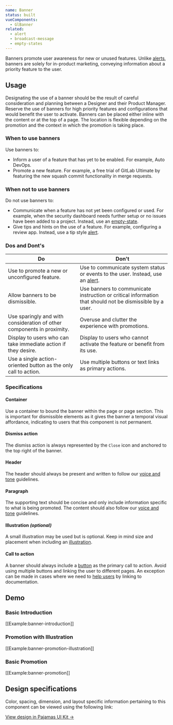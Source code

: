 ```yaml
---
name: Banner
status: built
vueComponents:
  - GlBanner
related:
  - alert
  - broadcast-message
  - empty-states
---
```


Banners promote user awareness for new or unused features. Unlike [alerts](/components/alert), banners are solely for in-product marketing, conveying information about a priority feature to the user.

## Usage

Designating the use of a banner should be the result of careful consideration and planning between a Designer and their Product Manager. Reserve the use of banners for high priority features and configurations that would benefit the user to activate. Banners can be placed either inline with the content or at the top of a page. The location is flexible depending on the promotion and the context in which the promotion is taking place.

### When to use banners

Use banners to:

- Inform a user of a feature that has yet to be enabled. For example, Auto DevOps.
- Promote a new feature. For example, a free trial of GitLab Ultimate by featuring the new squash commit functionality in merge requests.

### When not to use banners

Do not use banners to:

- Communicate when a feature has not yet been configured or used. For example, when the security dashboard needs further setup or no issues have been added to a project. Instead, use an [empty-state](https://design.gitlab.com/regions/empty-states).
- Give tips and hints on the use of a feature. For example, configuring a review app. Instead, use a tip style [alert](/components/alert).

### Dos and Dont's

| Do | Don't |
| ------ | ------ |
| Use to promote a new or unconfigured feature. | Use to communicate system status or events to the user. Instead, use an [alert](/components/alert). |
| Allow banners to be dismissible. | Use banners to communicate instruction or critical information that should not be dismissible by a user. |
| Use sparingly and with consideration of other components in proximity. | Overuse and clutter the experience with promotions. |
| Display to users who can take immediate action if they desire. | Display to users who cannot activate the feature or benefit from its use. |
| Use a single action-oriented button as the only call to action. | Use multiple buttons or text links as primary actions. |

### Specifications

#### Container

Use a container to bound the banner within the page or page section. This is important for dismissible elements as it gives the banner a temporal visual affordance, indicating to users that this component is not permanent.

#### Dismiss action

The dismiss action is always represented by the `Close` icon and anchored to the top right of the banner.

#### Header

The header should always be present and written to follow our [voice and tone](https://design.gitlab.com/content/voice-tone/) guidelines.

#### Paragraph

The supporting text should be concise and only include information specific to what is being promoted. The content should also follow our [voice and tone](https://design.gitlab.com/content/voice-tone/) guidelines.

#### Illustration *(optional)*

A small illustration may be used but is optional. Keep in mind size and placement when including an [illustration](https://design.gitlab.com/product-foundations/illustration).

#### Call to action

A banner should always include a [button](https://design.gitlab.com/components/button) as the primary call to action. Avoid using multiple buttons and linking the user to different pages. An exception can be made in cases where we need to [help users](https://design.gitlab.com/usability/helping-users) by linking to documentation.

## Demo

### Basic Introduction

[[Example:banner-introduction]]

### Promotion with Illustration

[[Example:banner-promotion-illustration]]

### Basic Promotion

[[Example:banner-promotion]]


## Design specifications

Color, spacing, dimension, and layout specific information pertaining to this component can be viewed using the following link:

[View design in Pajamas UI Kit →](https://www.figma.com/file/qEddyqCrI7kPSBjGmwkZzQ/Pajamas-UI-Kit?node-id=4845%3A7873)
